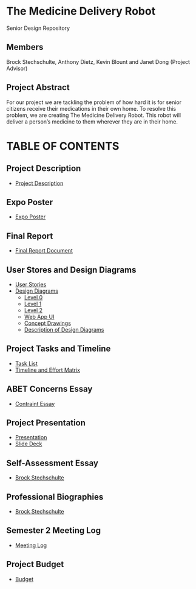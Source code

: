 # The Medicine Delivery Robot
Senior Design Repository

## Members
Brock Stechschulte, Anthony Dietz, Kevin Blount and Janet Dong (Project Advisor)

## Project Abstract
For our project we are tackling the problem of how hard it is for senior citizens receive their medications in their own home. To resolve this problem, we are creating The Medicine Delivery Robot. This robot will deliver a person’s medicine to them wherever they are in their home.

# TABLE OF CONTENTS

## Project Description
* [Project Description](https://github.com/BrockStech/SeniorDesign/blob/master/Assignments/ProjectDescription.md)

## Expo Poster
* [Expo Poster](https://github.com/BrockStech/SeniorDesign/blob/master/Assignments/ExpoPosterFinal.pdf)

## Final Report
* [Final Report Document](https://github.com/BrockStech/SeniorDesign/blob/master/Assignments/Presentation/The%20Medicine%20Delivery%20Robot.pdf)

## User Stores and Design Diagrams
* [User Stories](https://github.com/BrockStech/SeniorDesign/blob/master/Assignments/UserStories.md)
* [Design Diagrams](https://github.com/BrockStech/SeniorDesign/tree/master/Design_Diagrams)
  * [Level 0](https://github.com/BrockStech/SeniorDesign/blob/master/Design_Diagrams/Design_Diagram0.png)
  * [Level 1](https://github.com/BrockStech/SeniorDesign/blob/master/Design_Diagrams/Design_Diagram1.png)
  * [Level 2](https://github.com/BrockStech/SeniorDesign/blob/master/Design_Diagrams/Design_Diagram2.png)
  * [Web App UI](https://github.com/BrockStech/SeniorDesign/blob/master/Assignments/Other/Images/UserInterface.png)
  * [Concept Drawings](https://github.com/BrockStech/SeniorDesign/blob/master/Assignments/ConceptDrawings.pdf)
  * [Description of Design Diagrams](https://github.com/BrockStech/SeniorDesign/blob/master/Design_Diagrams/DesignDiagramExplanation.md)
  
## Project Tasks and Timeline
* [Task List](https://github.com/BrockStech/SeniorDesign/blob/master/Assignments/Other/Tasklist.md)
* [Timeline and Effort Matrix](https://github.com/BrockStech/SeniorDesign/blob/master/Assignments/Other/Semester1/Milestones_Timeline_EffortMatrix.pdf)

## ABET Concerns Essay
* [Contraint Essay](https://github.com/BrockStech/SeniorDesign/blob/master/Assignments/ConstraintEssay.md)

## Project Presentation
* [Presentation](https://github.com/BrockStech/SeniorDesign/blob/master/Assignments/Presentation/Presentation.md)
* [Slide Deck](https://github.com/BrockStech/SeniorDesign/blob/master/Assignments/Presentation/MedicalDeliveryRobotDesignPresentation.pptx)

## Self-Assessment Essay
* [Brock Stechschulte](https://github.com/BrockStech/SeniorDesign/blob/master/Assignments/SelfEvaluationStechschulte.pdf)

## Professional Biographies
* [Brock Stechschulte](https://github.com/BrockStech/SeniorDesign/blob/master/Assignments/Other/BiographyStechschulte.md)

## Semester 2 Meeting Log
* [Meeting Log](https://github.com/BrockStech/SeniorDesign/blob/master/Assignments/SenorDesignMeetingLogSemester2.pdf)

## Project Budget
* [Budget](https://github.com/BrockStech/SeniorDesign/blob/master/Assignments/Budget.pdf)
